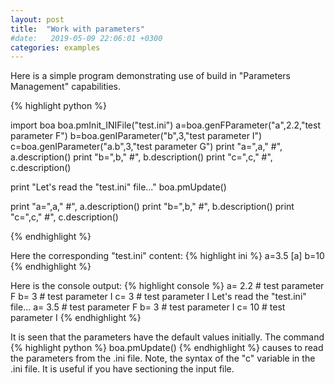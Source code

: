 ```yaml
---
layout: post
title:  "Work with parameters"
#date:   2019-05-09 22:06:01 +0300
categories: examples
---
```


Here is a simple program demonstrating use of build in "Parameters Management" capabilities. 

{% highlight python %}

import boa
boa.pmInit_INIFile("test.ini")
a=boa.genFParameter("a",2.2,"test parameter F")
b=boa.genIParameter("b",3,"test parameter I")
c=boa.genIParameter("a.b",3,"test parameter G")
print "a=",a," #", a.description()
print "b=",b," #", b.description()
print "c=",c," #", c.description()

print "Let's read the \"test.ini\" file..."
boa.pmUpdate()

print "a=",a," #", a.description()
print "b=",b," #", b.description()
print "c=",c," #", c.description()

{% endhighlight %}

Here the corresponding "test.ini" content:
{% highlight ini %}
a=3.5
[a]
b=10
{% endhighlight %}


Here is the console output:
{% highlight console %}
a=  2.2  # test parameter F
b=  3  # test parameter I
c=  3  # test parameter I
Let's read the "test.ini" file...
a=  3.5  # test parameter F
b=  3  # test parameter I
c=  10  # test parameter I
{% endhighlight %}

It is seen that the parameters have the default values initially. The command
{% highlight python %}
boa.pmUpdate()
{% endhighlight %}
causes to read the parameters from the .ini file. Note, the syntax of the "c" variable in the .ini file. It is useful if you have sectioning the input file.

